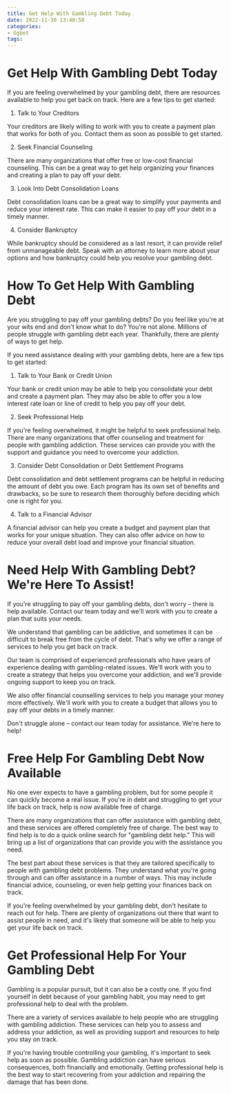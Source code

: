 ```yaml
---
title: Get Help With Gambling Debt Today
date: 2022-11-30 13:40:58
categories:
- Ggbet
tags:
---
```



#  Get Help With Gambling Debt Today

If you are feeling overwhelmed by your gambling debt, there are resources available to help you get back on track. Here are a few tips to get started:

1. Talk to Your Creditors

Your creditors are likely willing to work with you to create a payment plan that works for both of you. Contact them as soon as possible to get started.

2. Seek Financial Counseling

There are many organizations that offer free or low-cost financial counseling. This can be a great way to get help organizing your finances and creating a plan to pay off your debt.

3. Look Into Debt Consolidation Loans

Debt consolidation loans can be a great way to simplify your payments and reduce your interest rate. This can make it easier to pay off your debt in a timely manner.

4. Consider Bankruptcy

While bankruptcy should be considered as a last resort, it can provide relief from unmanageable debt. Speak with an attorney to learn more about your options and how bankruptcy could help you resolve your gambling debt.

#  How To Get Help With Gambling Debt

Are you struggling to pay off your gambling debts? Do you feel like you're at your wits end and don't know what to do? You're not alone. Millions of people struggle with gambling debt each year. Thankfully, there are plenty of ways to get help.

If you need assistance dealing with your gambling debts, here are a few tips to get started:

1. Talk to Your Bank or Credit Union

Your bank or credit union may be able to help you consolidate your debt and create a payment plan. They may also be able to offer you a low interest rate loan or line of credit to help you pay off your debt.

2. Seek Professional Help

If you're feeling overwhelmed, it might be helpful to seek professional help. There are many organizations that offer counseling and treatment for people with gambling addiction. These services can provide you with the support and guidance you need to overcome your addiction.

3. Consider Debt Consolidation or Debt Settlement Programs

Debt consolidation and debt settlement programs can be helpful in reducing the amount of debt you owe. Each program has its own set of benefits and drawbacks, so be sure to research them thoroughly before deciding which one is right for you.

4. Talk to a Financial Advisor

A financial advisor can help you create a budget and payment plan that works for your unique situation. They can also offer advice on how to reduce your overall debt load and improve your financial situation.

#  Need Help With Gambling Debt? We're Here To Assist!

If you're struggling to pay off your gambling debts, don't worry – there is help available. Contact our team today and we'll work with you to create a plan that suits your needs.

We understand that gambling can be addictive, and sometimes it can be difficult to break free from the cycle of debt. That's why we offer a range of services to help you get back on track.

Our team is comprised of experienced professionals who have years of experience dealing with gambling-related issues. We'll work with you to create a strategy that helps you overcome your addiction, and we'll provide ongoing support to keep you on track.

We also offer financial counselling services to help you manage your money more effectively. We'll work with you to create a budget that allows you to pay off your debts in a timely manner.

Don't struggle alone – contact our team today for assistance. We're here to help!

#  Free Help For Gambling Debt Now Available

No one ever expects to have a gambling problem, but for some people it can quickly become a real issue. If you're in debt and struggling to get your life back on track, help is now available free of charge.

There are many organizations that can offer assistance with gambling debt, and these services are offered completely free of charge. The best way to find help is to do a quick online search for "gambling debt help." This will bring up a list of organizations that can provide you with the assistance you need.

The best part about these services is that they are tailored specifically to people with gambling debt problems. They understand what you're going through and can offer assistance in a number of ways. This may include financial advice, counseling, or even help getting your finances back on track.

If you're feeling overwhelmed by your gambling debt, don't hesitate to reach out for help. There are plenty of organizations out there that want to assist people in need, and it's likely that someone will be able to help you get your life back on track.

#  Get Professional Help For Your Gambling Debt

Gambling is a popular pursuit, but it can also be a costly one. If you find yourself in debt because of your gambling habit, you may need to get professional help to deal with the problem.

There are a variety of services available to help people who are struggling with gambling addiction. These services can help you to assess and address your addiction, as well as providing support and resources to help you stay on track.

If you're having trouble controlling your gambling, it's important to seek help as soon as possible. Gambling addiction can have serious consequences, both financially and emotionally. Getting professional help is the best way to start recovering from your addiction and repairing the damage that has been done.